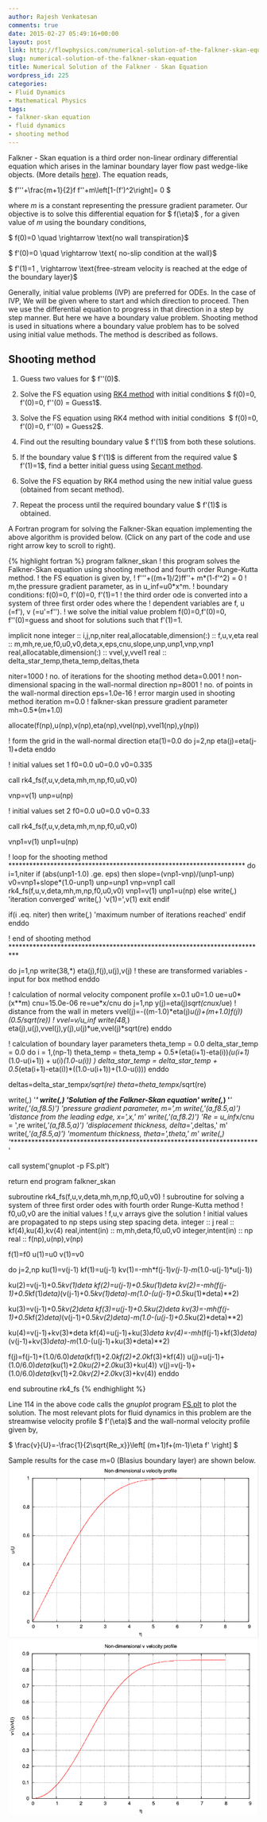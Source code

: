 ```yaml
---
author: Rajesh Venkatesan
comments: true
date: 2015-02-27 05:49:16+00:00
layout: post
link: http://flowphysics.com/numerical-solution-of-the-falkner-skan-equation/
slug: numerical-solution-of-the-falkner-skan-equation
title: Numerical Solution of the Falkner - Skan Equation
wordpress_id: 225
categories:
- Fluid Dynamics
- Mathematical Physics
tags:
- falkner-skan equation
- fluid dynamics
- shooting method
---
```


Falkner - Skan equation is a third order non-linear ordinary differential equation which arises in the laminar boundary layer flow past wedge-like objects. (More details [here](http://en.wikipedia.org/wiki/Blasius_boundary_layer)). The equation reads,

$ f'''+\frac{m+1}{2}f f'\'+m\left[1-(f')^2\right]= 0 $

where _m_ is a constant representing the pressure gradient parameter. Our objective is to solve this differential equation for $ f(\eta)$ , for a given value of _m_ using the boundary conditions,

$ f(0)=0 \quad \rightarrow \text{no wall transpiration}$

$ f'(0)=0 \quad \rightarrow \text{ no-slip condition at the wall}$

$ f'(1)=1 \, \rightarrow \text{free-stream velocity is reached at the edge of the boundary layer}$

Generally, initial value problems (IVP) are preferred for ODEs. In the case of IVP, We will be given where to start and which direction to proceed. Then we use the differential equation to progress in that direction in a step by step manner. But here we have a boundary value problem. Shooting method is used in situations where a boundary value problem has to be solved using initial value methods. The method is described as follows.

## Shooting method

  1. Guess two values for $ f'\'(0)$.

  2. Solve the FS equation using [RK4 method](http://en.wikipedia.org/wiki/Runge%E2%80%93Kutta_methods) with initial conditions $ f(0)=0, f'(0)=0, f'\'(0) = Guess1$.

  3. Solve the FS equation using RK4 method with initial conditions  $ f(0)=0, f'(0)=0, f'\'(0) = Guess2$.

  4. Find out the resulting boundary value $ f'(1)$ from both these solutions.

  5. If the boundary value $ f'(1)$ is different from the required value $ f'(1)=1$, find a better initial guess using [Secant method](http://en.wikipedia.org/wiki/Secant_method).

  6. Solve the FS equation by RK4 method using the new initial value guess (obtained from secant method).

  7. Repeat the process until the required boundary value $ f'(1)$ is obtained.

A Fortran program for solving the Falkner-Skan equation implementing the above algorithm is provided below. (Click on any part of the code and use right arrow key to scroll to right).

{% highlight fortran %}
program falkner_skan
! this program solves the Falkner-Skan equation using shooting method and fourth order Runge-Kutta method.
! the FS equation is given by,
! f'''+((m+1)/2)ff''+ m*(1-f'^2) = 0
! m,the pressure gradient parameter, as in u_inf=u0*x^m.
! boundary conditions: f(0)=0, f'(0)=0, f'(1)=1
! the third order ode is converted into a system of three first order odes where the
! dependent variables are f, u (=f'), v (=u'=f'').
! we solve the initial value problem f(0)=0,f'(0)=0, f''(0)=guess and shoot for solutions such that f'(1)=1.

implicit none
integer :: i,j,np,niter
real,allocatable,dimension(:) :: f,u,v,eta
real :: m,mh,re,ue,f0,u0,v0,deta,x,eps,cnu,slope,unp,unp1,vnp,vnp1
real,allocatable,dimension(:) :: vvel,y,vvel1
real :: delta_star_temp,theta_temp,deltas,theta

niter=1000 ! no. of iterations for the shooting method
deta=0.001 ! non-dimensional spacing in the wall-normal direction
np=8001 ! no. of points in the wall-normal direction
eps=1.0e-16 ! error margin used in shooting method iteration
m=0.0 ! falkner-skan pressure gradient parameter
mh=0.5*(m+1.0)

allocate(f(np),u(np),v(np),eta(np),vvel(np),vvel1(np),y(np))

! form the grid in the wall-normal direction
eta(1)=0.0
do j=2,np
eta(j)=eta(j-1)+deta
enddo

! initial values set 1
f0=0.0
u0=0.0
v0=0.335

call rk4_fs(f,u,v,deta,mh,m,np,f0,u0,v0)

vnp=v(1)
unp=u(np)

! initial values set 2
f0=0.0
u0=0.0
v0=0.33

call rk4_fs(f,u,v,deta,mh,m,np,f0,u0,v0)

vnp1=v(1)
unp1=u(np)

! loop for the shooting method ********************************************************************
do i=1,niter
if (abs(unp1-1.0) .ge. eps) then
slope=(vnp1-vnp)/(unp1-unp)
v0=vnp1+slope*(1.0-unp1)
unp=unp1
vnp=vnp1
call rk4_fs(f,u,v,deta,mh,m,np,f0,u0,v0)
vnp1=v(1)
unp1=u(np)
else
write(*,*) 'iteration converged'
write(*,*) 'v(1)=',v(1)
exit
endif

if(i .eq. niter) then
write(*,*) 'maximum number of iterations reached'
endif
enddo

! end of shooting method **************************************************************************

do j=1,np
write(38,*) eta(j),f(j),u(j),v(j) ! these are transformed variables - input for box method
enddo

! calculation of normal velocity component profile
x=0.1
u0=1.0
ue=u0*(x**m)
cnu=15.0e-06
re=ue*x/cnu
do j=1,np
y(j)=eta(j)*sqrt(cnu*x/ue) ! distance from the wall in meters
vvel(j)=-((m-1.0)*eta(j)*u(j)+(m+1.0)*f(j))*(0.5/sqrt(re)) ! vvel=v/u_inf
write(48,*) eta(j),u(j),vvel(j),y(j),u(j)*ue,vvel(j)*sqrt(re)
enddo

! calculation of boundary layer parameters
theta_temp = 0.0
delta_star_temp = 0.0
do i = 1,(np-1)
theta_temp = theta_temp + 0.5*(eta(i+1)-eta(i))*(u(i+1)*(1.0-u(i+1)) + u(i)*(1.0-u(i)) )
delta_star_temp = delta_star_temp + 0.5*(eta(i+1)-eta(i))*((1.0-u(i+1))+(1.0-u(i)))
enddo

deltas=delta_star_temp*x/sqrt(re)
theta=theta_temp*x/sqrt(re)

write(*,*) '************************************************************************'
write(*,*) 'Solution of the Falkner-Skan equation'
write(*,*) '************************************************************************'
write(*,'(a,f8.5)') 'pressure gradient parameter, m=',m
write(*,'(a,f8.5,a)') 'distance from the leading edge, x=',x,' m'
write(*,'(a,f8.2)') 'Re = u_inf*x/cnu = ',re
write(*,'(a,f8.5,a)') 'displacement thickness, delta*=',deltas,' m'
write(*,'(a,f8.5,a)') 'momentum thickness, theta=',theta,' m'
write(*,*) '************************************************************************'

call system('gnuplot -p FS.plt')

return
end program falkner_skan

subroutine rk4_fs(f,u,v,deta,mh,m,np,f0,u0,v0)
! subroutine for solving a system of three first order odes with fourth order Runge-Kutta method
! f0,u0,v0 are the initial values
! f,u,v arrays give the solution
! initial values are propagated to np steps using step spacing deta.
integer :: j
real :: kf(4),ku(4),kv(4)
real,intent(in) :: m,mh,deta,f0,u0,v0
integer,intent(in) :: np
real :: f(np),u(np),v(np)

f(1)=f0
u(1)=u0
v(1)=v0

do j=2,np
ku(1)=v(j-1)
kf(1)=u(j-1)
kv(1)=-mh*f(j-1)*v(j-1)-m*(1.0-u(j-1)*u(j-1))

ku(2)=v(j-1)+0.5*kv(1)*deta
kf(2)=u(j-1)+0.5*ku(1)*deta
kv(2)=-mh*(f(j-1)+0.5*kf(1)*deta)*(v(j-1)+0.5*kv(1)*deta)-m*(1.0-(u(j-1)+0.5*ku(1)*deta)**2)

ku(3)=v(j-1)+0.5*kv(2)*deta
kf(3)=u(j-1)+0.5*ku(2)*deta
kv(3)=-mh*(f(j-1)+0.5*kf(2)*deta)*(v(j-1)+0.5*kv(2)*deta)-m*(1.0-(u(j-1)+0.5*ku(2)*deta)**2)

ku(4)=v(j-1)+kv(3)*deta
kf(4)=u(j-1)+ku(3)*deta
kv(4)=-mh*(f(j-1)+kf(3)*deta)*(v(j-1)+kv(3)*deta)-m*(1.0-(u(j-1)+ku(3)*deta)**2)

f(j)=f(j-1)+(1.0/6.0)*deta*(kf(1)+2.0*kf(2)+2.0*kf(3)+kf(4))
u(j)=u(j-1)+(1.0/6.0)*deta*(ku(1)+2.0*ku(2)+2.0*ku(3)+ku(4))
v(j)=v(j-1)+(1.0/6.0)*deta*(kv(1)+2.0*kv(2)+2.0*kv(3)+kv(4))
enddo

end subroutine rk4_fs
{% endhighlight %}

Line 114 in the above code calls the _gnuplot_ program [FS.plt](/assets/img/2015/02/fs-plt.pdf) to plot the solution. The most relevant plots for fluid dynamics in this problem are the streamwise velocity profile $ f'(\eta)$ and the wall-normal velocity profile given by,

$ \frac{v}{U}=-\frac{1}{2\sqrt{Re_x}}\left[ (m+1)f+(m-1)\eta f' \right] $

Sample results for the case m=0 (Blasius boundary layer) are shown below.  
![u](/assets/img/2015/02/u.png)  
![v](/assets/img/2015/02/v.png)
